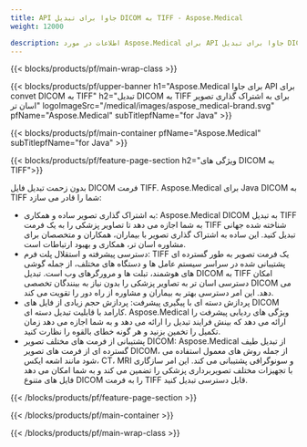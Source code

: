 ```yaml
---
title: API جاوا برای تبدیل DICOM به TIFF - Aspose.Medical
weight: 12000

description: اطلاعات در مورد Aspose.Medical برای API جاوا برای تبدیل DICOM به TIFF
---
```


{{< blocks/products/pf/main-wrap-class >}}

{{< blocks/products/pf/upper-banner h1="Aspose.Medical برای جاوا API برای convet DICOM به TIFF" h2="تبدیل DICOM به TIFF برای به اشتراک گذاری تصویر اسان تر" logoImageSrc="/medical/images/aspose_medical-brand.svg" pfName="Aspose.Medical" subTitlepfName="for Java" >}}

{{< blocks/products/pf/main-container pfName="Aspose.Medical" subTitlepfName="for Java" >}}

{{< blocks/products/pf/feature-page-section h2="ویژگی های DICOM به TIFF">}}

<p>بدون زحمت تبدیل فایل DICOM فرمت TIFF. Aspose.Medical برای Java DICOM به TIFF شما را قادر می سازد:</p>

<ul>
<li>به اشتراک گذاری تصویر ساده و همکاری: Aspose.Medical DICOM به تبدیل TIFF به شما اجازه می دهد تا تصاویر پزشکی را به یک فرمت TIFF شناخته شده جهانی تبدیل کنید. این ساده به اشتراک گذاری تصویر با بیماران، همکاران و متخصصان برای مشاوره اسان تر، همکاری و بهبود ارتباطات است.</li>
<li>دسترسی پیشرفته و استقلال پلت فرم: TIFF یک فرمت تصویر به طور گسترده ای پشتیبانی شده در سراسر سیستم عامل ها و دستگاه های مختلف، از جمله گوشی های هوشمند، تبلت ها و مرورگرهای وب است. تبدیل DICOM به TIFF امکان دسترسی اسان تر به تصاویر پزشکی را بدون نیاز به بینندگان تخصصی DICOM می دهد. این امر دسترسی بهتر به بیماران و مشاوره از راه دور را تقویت می کند.</li>
<li>پردازش دسته ای با پیگیری پیشرفت: پردازش حجم زیادی از فایل های DICOM کارامد با قابلیت تبدیل دسته ای. Aspose.Medical ویژگی های ردیابی پیشرفت را ارائه می دهد که بینش فرایند تبدیل را ارائه می دهد و به شما اجازه می دهد زمان تکمیل را تخمین بزنید و هر گونه خطای بالقوه را نظارت کنید.</li>
<li>پشتیبانی از فرمت های مختلف تصویر DICOM: Aspose.Medical از تبدیل طیف گسترده ای از فرمت های تصویر DICOM، از جمله روش های معمول استفاده می شود مانند اشعه ایکس، CT، MRI و سونوگرافی پشتیبانی می کند. این امر سازگاری با تجهیزات مختلف تصویربرداری پزشکی را تضمین می کند و به شما امکان می دهد فایل های متنوع DICOM را به فرمت TIFF قابل دسترسی تبدیل کنید.</li>
</ul>

{{< /blocks/products/pf/feature-page-section >}}

{{< /blocks/products/pf/main-container >}}

{{< /blocks/products/pf/main-wrap-class >}}